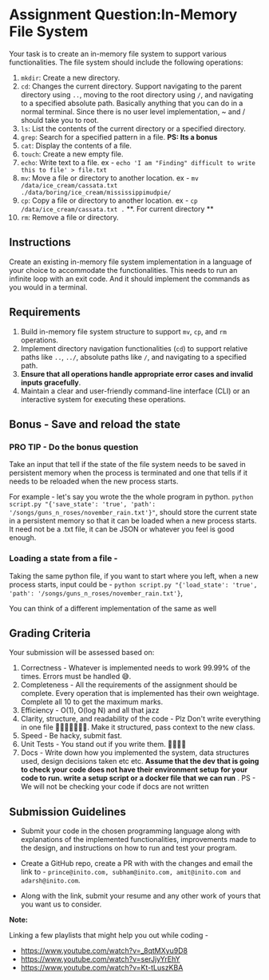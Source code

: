 # Assignment Question:In-Memory File System

Your task is to create an in-memory file system to support various functionalities. The file system should include the following operations:

1. `mkdir`: Create a new directory.
2. `cd`: Changes the current directory. Support navigating to the parent directory using `..`, moving to the root directory using `/`, and navigating to a specified absolute path. Basically anything that you can do in a normal terminal. Since there is no user level implementation, ~ and / should take you to root.
3. `ls`: List the contents of the current directory or a specified directory.
4. `grep`: Search for a specified pattern in a file. **PS: Its a bonus**
5. `cat`: Display the contents of a file.
6. `touch`: Create a new empty file.
7. `echo`: Write text to a file. ex - `echo 'I am "Finding" difficult to write this to file' > file.txt`
8. `mv`: Move a file or directory to another location. ex - `mv /data/ice_cream/cassata.txt ./data/boring/ice_cream/mississippimudpie/`
9. `cp`: Copy a file or directory to another location. ex - `cp /data/ice_cream/cassata.txt .` **. For current directory **
10. `rm`: Remove a file or directory.


## Instructions

Create an existing in-memory file system implementation in a language of your choice to accommodate the functionalities. This needs to run an infinite loop with an exit code. And it should implement the commands as you would in a terminal.

## Requirements

1. Build in-memory file system structure to support `mv`, `cp`, and `rm` operations.
2. Implement directory navigation functionalities (`cd`) to support relative paths like `..`, `../`, absolute paths like `/`, and navigating to a specified path.
3. **Ensure that all operations handle appropriate error cases and invalid inputs gracefully**.
4. Maintain a clear and user-friendly command-line interface (CLI) or an interactive system for executing these operations.

## Bonus - Save and reload the state

### PRO TIP - Do the bonus question

Take an input that tell if the state of the file system needs to be saved in persistent memory when the process is terminated and one that tells if it needs to be reloaded when the new process starts.

For example - let's say you wrote the the whole program in python. `python script.py "{'save_state': 'true', 'path': '/songs/guns_n_roses/november_rain.txt'}"`, should store the current state in a persistent memory so that it can be loaded when a new process starts. It need not be a .txt file, it can be JSON or whatever you feel is good enough.

### Loading a state from a file -
Taking the same python file, if you want to start where you left, when a new process starts, input could be - `python script.py "{'load_state': 'true', 'path': '/songs/guns_n_roses/november_rain.txt'}`,

You can think of a different implementation of the same as well


## Grading Criteria

Your submission will be assessed based on:

1. Correctness - Whatever is implemented needs to work 99.99% of the times. Errors must be handled 😅.
2. Completeness - All the requirements of the assignment should be complete. Every operation that is implemented has their own weightage. Complete all 10 to get the maximum marks.
3. Efficiency - O(1), O(log N) and all that jazz
4. Clarity, structure, and readability of the code - Plz Don't write everything in one file 🙏🙏🙏🙏🙏🙏🙏. Make it structured, pass context to the new class.
5. Speed - Be hacky, submit fast.
6. Unit Tests - You stand out if you write them. 🙌🙌🙌🙌
7. Docs - Write down how you implemented the system, data structures used, design decisions taken etc etc. **Assume that the dev that is going to check your code does not have their environment setup for your code to run. write a setup script or a docker file that we can run** . PS - We will not be checking your code if docs are not written

## Submission Guidelines

* Submit your code in the chosen programming language along with explanations of the implemented functionalities, improvements made to the design, and instructions on how to run and test your program.

* Create a GitHub repo, create a PR with with the changes and email the link to - `prince@inito.com, subham@inito.com, amit@inito.com and adarsh@inito.com`.

* Along with the link, submit your resume and any other work of yours that you want us to consider.

**Note:**

Linking a few playlists that might help you out while coding -

* https://www.youtube.com/watch?v=_8qtMXyu9D8
* https://www.youtube.com/watch?v=serJjyYrEhY
* https://www.youtube.com/watch?v=Kt-tLuszKBA
